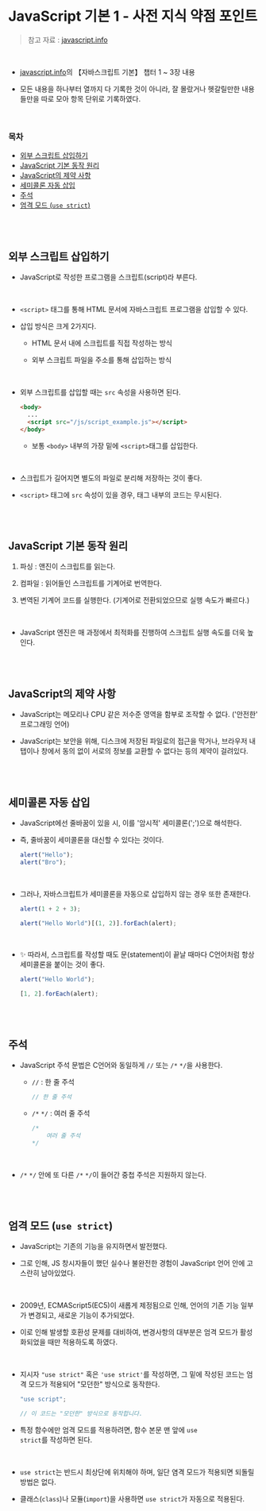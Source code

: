 # JavaScript 기본 1 - 사전 지식 약점 포인트

> 참고 자료 : <a href="https://ko.javascript.info/">javascript.info</a>

<br/>

- <a href="https://ko.javascript.info/">javascript.info</a>의 【자바스크립트 기본】 챕터 1 ~ 3장 내용

- 모든 내용을 하나부터 열까지 다 기록한 것이 아니라, 잘 몰랐거나 헷갈릴만한 내용들만을 따로 모아 항목 단위로 기록하였다.

<br/>

### 목차

- <a href="https://github.com/SangYoonLee1231/TIL/blob/main/JavaScript/javascript_basic.md#%EC%99%B8%EB%B6%80-%EC%8A%A4%ED%81%AC%EB%A6%BD%ED%8A%B8-%EC%82%BD%EC%9E%85%ED%95%98%EA%B8%B0">외부 스크립트 삽입하기</a>
- <a href="https://github.com/SangYoonLee1231/TIL/blob/main/JavaScript/javascript_basic.md#javascript-%EA%B8%B0%EB%B3%B8-%EB%8F%99%EC%9E%91-%EC%9B%90%EB%A6%AC">JavaScript 기본 동작 원리</a>
- <a href="https://github.com/SangYoonLee1231/TIL/blob/main/JavaScript/javascript_basic.md#javascript%EC%9D%98-%EC%A0%9C%EC%95%BD-%EC%82%AC%ED%95%AD">JavaScript의 제약 사항</a>
- <a href="https://github.com/SangYoonLee1231/TIL/blob/main/JavaScript/javascript_basic.md#%EC%84%B8%EB%AF%B8%EC%BD%9C%EB%A1%A0-%EC%9E%90%EB%8F%99-%EC%82%BD%EC%9E%85">세미콜론 자동 삽입</a>
- <a href="https://github.com/SangYoonLee1231/TIL/blob/main/JavaScript/javascript_basic.md#%EC%A3%BC%EC%84%9D">주석</a>
- <a href="https://github.com/SangYoonLee1231/TIL/blob/main/JavaScript/javascript_basic.md#%EC%97%84%EA%B2%A9-%EB%AA%A8%EB%93%9C-use-strict">엄격 모드 (<code>use strict</code>)</a>

<br/><br/>

## 외부 스크립트 삽입하기

- JavaScript로 작성한 프로그램을 스크립트(script)라 부른다.

<br/>

- <code>\<script></code> 태그를 통해 HTML 문서에 자바스크립트 프로그램을 삽입할 수 있다.

- 삽입 방식은 크게 2가지다.

  - HTML 문서 내에 스크립트를 직접 작성하는 방식

  - 외부 스크립트 파일을 주소를 통해 삽입하는 방식

<br/>

- 외부 스크립트를 삽입할 때는 <code>src</code> 속성을 사용하면 된다.

  ```html
  <body>
    ...
    <script src="/js/script_example.js"></script>
  </body>
  ```

  - 보통 <code>\<body></code> 내부의 가장 밑에 <code>\<script></code>태그를 삽입한다.

<br/>

- 스크립트가 길어지면 별도의 파일로 분리해 저장하는 것이 좋다.

- <code>\<script></code> 태그에 <code>src</code> 속성이 있을 경우, 태그 내부의 코드는 무시된다.

<br/><br/>

## JavaScript 기본 동작 원리

1. 파싱 : 앤진이 스크립트를 읽는다.

2. 컴파일 : 읽어들인 스크립트를 기계어로 번역한다.

3. 변역된 기계어 코드를 실행한다. (기계어로 전환되었으므로 실행 속도가 빠르다.)

<br/>

- JavaScript 엔진은 매 과정에서 최적화를 진행하여 스크립트 실행 속도를 더욱 높인다.

<br/><br/>

## JavaScript의 제약 사항

- JavaScript는 메모리나 CPU 같은 저수준 영역을 함부로 조작할 수 없다. ('안전한' 프로그래밍 언어)

- JavaScript는 보안을 위해, 디스크에 저장된 파일로의 접근을 막거나, 브라우저 내 탭이나 창에서 동의 없이 서로의 정보를 교환할 수 없다는 등의 제약이 걸려있다.

<br/><br/>

## 세미콜론 자동 삽입

- JavaScript에선 줄바꿈이 있을 시, 이를 '암시적' 세미콜론(';')으로 해석한다.

- 즉, 줄바꿈이 세미콜론을 대신할 수 있다는 것이다.

  ```javascript
  alert("Hello");
  alert("Bro");
  ```

<br/>

- 그러나, 자바스크립트가 세미콜론을 자동으로 삽입하지 않는 경우 또한 존재한다.

  ```javascript
  alert(1 + 2 + 3);
  ```

  ```javascript
  alert("Hello World")[(1, 2)].forEach(alert);
  ```

<br/>

- ✨ 따라서, 스크립트를 작성할 때도 문(statement)이 끝날 때마다 C언어처럼 항상 세미콜론을 붙이는 것이 좋다.

  ```javascript
  alert("Hello World");

  [1, 2].forEach(alert);
  ```

<br/><br/>

## 주석

- JavaScript 주석 문법은 C언어와 동일하게 <code>//</code> 또는 <code>/\*</code> <code>\*/</code>을 사용한다.

  - <code>//</code> : 한 줄 주석

    ```javascript
    // 한 줄 주석
    ```

  - <code>/\*</code> <code>\*/</code> : 여러 줄 주석

    ```javascript
    /*
        여러 줄 주석
    */
    ```

<br/>

- <code>/\*</code> <code>\*/</code> 안에 또 다른 <code>/\*</code> <code>\*/</code>이 들어간 중첩 주석은 지원하지 않는다.

<br/><br/>

## 엄격 모드 (<code>use strict</code>)

- JavaScript는 기존의 기능을 유지하면서 발전했다.

- 그로 인해, JS 창시자들이 했던 실수나 불완전한 경험이 JavaScript 언어 안에 고스란히 남아있었다.

<br/>

- 2009년, ECMAScript5(EC5)이 새롭게 제정됨으로 인해, 언어의 기존 기능 일부가 변경되고, 새로운 기능이 추가되었다.

- 이로 인해 발생할 호환성 문제를 대비하여, 변경사항의 대부분은 엄격 모드가 활성화되었을 때만 적용하도록 하였다.

<br/>

- 지시자 <code>"use strict"</code> 혹은 <code>'use strict'</code>를 작성하면, 그 밑에 작성된 코드는 엄격 모드가 적용되어 "모던한" 방식으로 동작한다.

  ```javascript
  "use script";

  // 이 코드는 "모던한" 방식으로 동작합니다.
  ```

- 특정 함수에만 엄격 모드를 적용하려면, 함수 본문 맨 앞에 <code>use strict</code>를 작성하면 된다.

<br/>

- <code>use strict</code>는 반드시 최상단에 위치해야 하며, 일단 염격 모드가 적용되면 되돌릴 방법은 없다.

- 클래스(<code>class</code>)나 모듈(<code>import</code>)을 사용하면 <code>use strict</code>가 자동으로 적용된다.
